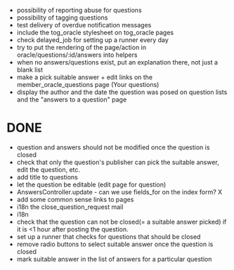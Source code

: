 * possibility of reporting abuse for questions
* possibility of tagging questions
* test delivery of overdue notification messages
* include the tog_oracle stylesheet on tog_oracle pages
* check delayed_job for setting up a runner every day
* try to put the rendering of the page/action in oracle/questions/:id/answers into helpers
* when no answers/questions exist, put an explanation there, not just a blank list
* make a pick suitable answer + edit links on the member_oracle_questions page (Your questions)
* display the author and the date the question was posed on question lists and the "answers to a question" page


DONE
====
* question and answers should not be modified once the question is closed
* check that only the question's publisher can pick the suitable answer, edit the question, etc.
* add title to questions
* let the question be editable (edit page for question)
* AnswersController.update - can we use fields_for on the index form? X
* add some common sense links to pages
* i18n the close_question_request mail
* i18n
* check that the question can not be closed(= a suitable answer picked) if it is <1 hour after posting the question.
* set up a runner that checks for questions that should be closed
* remove radio buttons to select suitable answer once the question is closed
* mark suitable answer in the list of answers for a particular question  

